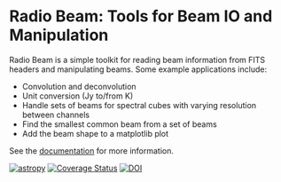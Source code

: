 Radio Beam: Tools for Beam IO and Manipulation
==============================================

Radio Beam is a simple toolkit for reading beam information from FITS headers
and manipulating beams.  Some example applications include:

 * Convolution and deconvolution
 * Unit conversion (Jy to/from K)
 * Handle sets of beams for spectral cubes with varying resolution between channels
 * Find the smallest common beam from a set of beams
 * Add the beam shape to a matplotlib plot

See the [documentation](https://radio-beam.readthedocs.io/en/latest/) for more information.

 [![astropy](http://img.shields.io/badge/powered%20by-AstroPy-orange.svg?style=flat)](http://www.astropy.org/) 
 [![Coverage Status](https://coveralls.io/repos/radio-astro-tools/radio-beam/badge.svg?branch=master)](https://coveralls.io/r/radio-astro-tools/radio-beam?branch=master)
 [![DOI](https://zenodo.org/badge/doi/10.5281/zenodo.15677957.svg)](https://doi.org/10.5281/zenodo.15677957)
  
